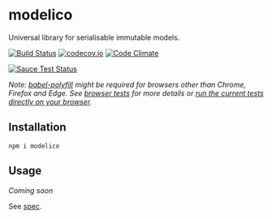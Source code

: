 # modelico

Universal library for serialisable immutable models.

[![Build Status](https://travis-ci.org/javiercejudo/modelico.svg?branch=master)](https://travis-ci.org/javiercejudo/modelico)
[![codecov.io](https://codecov.io/github/javiercejudo/modelico/coverage.svg?branch=master)](https://codecov.io/github/javiercejudo/modelico?branch=master)
[![Code Climate](https://codeclimate.com/github/javiercejudo/modelico/badges/gpa.svg)](https://codeclimate.com/github/javiercejudo/modelico)

[![Sauce Test Status](https://saucelabs.com/browser-matrix/modelico.svg)](https://saucelabs.com/u/modelico)

*Note: [babel-polyfill](https://babeljs.io/docs/usage/polyfill/) might be required
for browsers other than Chrome, Firefox and Edge. See [browser tests](test/browser)
for more details or [run the current tests directly on your browser](https://rawgit.com/javiercejudo/modelico/master/test/browser/index.html).*

## Installation

    npm i modelico

## Usage

*Coming soon*

See [spec](test).
